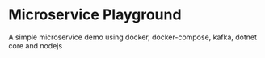 # Microservice Playground

A simple microservice demo using docker, docker-compose, kafka, dotnet core and nodejs